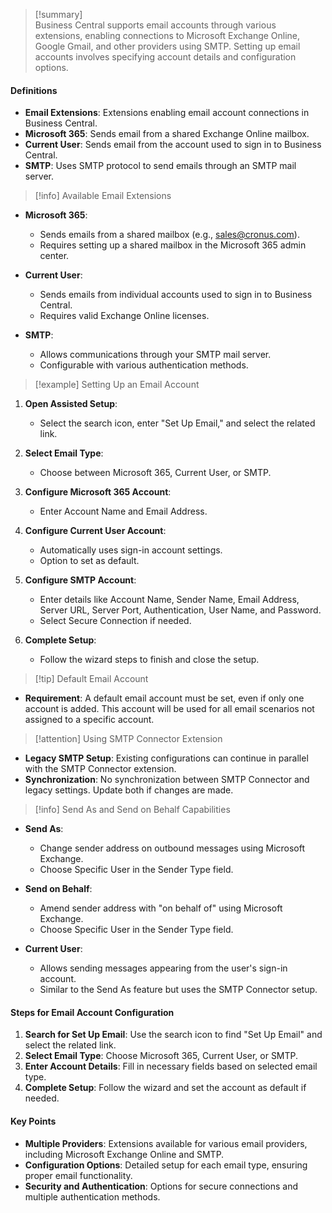 >[!summary]  
Business Central supports email accounts through various extensions, enabling connections to Microsoft Exchange Online, Google Gmail, and other providers using SMTP. Setting up email accounts involves specifying account details and configuration options.

#### Definitions
- **Email Extensions**: Extensions enabling email account connections in Business Central.
- **Microsoft 365**: Sends email from a shared Exchange Online mailbox.
- **Current User**: Sends email from the account used to sign in to Business Central.
- **SMTP**: Uses SMTP protocol to send emails through an SMTP mail server.

>[!info] Available Email Extensions

- **Microsoft 365**:
  - Sends emails from a shared mailbox (e.g., sales@cronus.com).
  - Requires setting up a shared mailbox in the Microsoft 365 admin center.

- **Current User**:
  - Sends emails from individual accounts used to sign in to Business Central.
  - Requires valid Exchange Online licenses.

- **SMTP**:
  - Allows communications through your SMTP mail server.
  - Configurable with various authentication methods.

>[!example] Setting Up an Email Account

1. **Open Assisted Setup**:
   - Select the search icon, enter "Set Up Email," and select the related link.

2. **Select Email Type**:
   - Choose between Microsoft 365, Current User, or SMTP.

3. **Configure Microsoft 365 Account**:
   - Enter Account Name and Email Address.

4. **Configure Current User Account**:
   - Automatically uses sign-in account settings.
   - Option to set as default.

5. **Configure SMTP Account**:
   - Enter details like Account Name, Sender Name, Email Address, Server URL, Server Port, Authentication, User Name, and Password.
   - Select Secure Connection if needed.

6. **Complete Setup**:
   - Follow the wizard steps to finish and close the setup.

>[!tip] Default Email Account

- **Requirement**: A default email account must be set, even if only one account is added. This account will be used for all email scenarios not assigned to a specific account.

>[!attention] Using SMTP Connector Extension

- **Legacy SMTP Setup**: Existing configurations can continue in parallel with the SMTP Connector extension.
- **Synchronization**: No synchronization between SMTP Connector and legacy settings. Update both if changes are made.

>[!info] Send As and Send on Behalf Capabilities

- **Send As**:
  - Change sender address on outbound messages using Microsoft Exchange.
  - Choose Specific User in the Sender Type field.

- **Send on Behalf**:
  - Amend sender address with "on behalf of" using Microsoft Exchange.
  - Choose Specific User in the Sender Type field.

- **Current User**:
  - Allows sending messages appearing from the user's sign-in account.
  - Similar to the Send As feature but uses the SMTP Connector setup.

#### Steps for Email Account Configuration

1. **Search for Set Up Email**: Use the search icon to find "Set Up Email" and select the related link.
2. **Select Email Type**: Choose Microsoft 365, Current User, or SMTP.
3. **Enter Account Details**: Fill in necessary fields based on selected email type.
4. **Complete Setup**: Follow the wizard and set the account as default if needed.

#### Key Points

- **Multiple Providers**: Extensions available for various email providers, including Microsoft Exchange Online and SMTP.
- **Configuration Options**: Detailed setup for each email type, ensuring proper email functionality.
- **Security and Authentication**: Options for secure connections and multiple authentication methods.